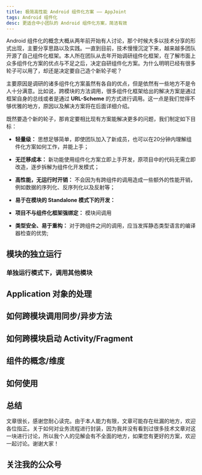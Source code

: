 ```yaml
---
title: 极简高性能 Android 组件化方案 —— AppJoint
tags: Android 组件化
desc: 更适合中小团队的 Android 组件化方案，简洁有效
---
```


Android 组件化的概念大概从两年前开始有人讨论，那个时候大多以技术分享的形式出现，主要分享思路以及实践。一直到目前，技术慢慢沉淀下来，越来越多团队开源了自己组件化框架。本人所在团队从去年开始调研组件化框架，在了解市面上众多组件化方案的优点与不足之后，决定自研组件化方案。为什么明明已经有很多轮子可以用了，却还是决定要自己造个新轮子呢？

<!-- More -->

主要原因是调研的诸多组件化方案虽然有各自的优点，但是依然有一些地方不是令人十分满意。比如说，跨模块的方法调用，很多组件化框架给出的解决方案是通过框架自身的总线或者是通过 **URL-Scheme** 的方式进行调用。这一点是我们觉得不够优雅的地方，原因以及解决方案将在后面详细介绍。

既然要造个新的轮子，那肯定要相比现有方案能解决更多的问题，我们制定如下目标：

+ **轻量级：** 思想足够简单，即使团队加入了新成员，也可以在20分钟内理解组件化方案如何工作，并能上手；
+ **无迁移成本：** 新功能使用组件化方案立即上手开发，原项目中的代码无需立即改造，逐步拆解为组件化开发模式；
+ **高性能，无运行时开销：** 不会因为有跨组件的调用造成一些额外的性能开销，例如数据的序列化、反序列化以及反射等；
+ **易于在模块的 Standalone 模式下的开发：**

+ **项目不与组件化框架强绑定：** 模块间调用

+ **类型安全、易于重构：** 对于跨组件之间的调用，应当发挥静态类型语言的编译器检查的优势;


## 模块的独立运行

### 单独运行模式下，调用其他模块

## Application 对象的处理

## 如何跨模块调用同步/异步方法

## 如何跨模块启动 Activity/Fragment

## 组件的概念/维度

## 

## 如何使用



## 总结

文章很长，感谢您耐心读完。由于本人能力有限，文章可能存在纰漏的地方，欢迎各位指正。关于如何对业务流程进行封装，因为我并没有看到过很多技术文章对这一块进行讨论，所以我个人的见解会有不全面的地方，如果您有更好的方案，欢迎一起讨论。谢谢大家！

## 关注我的公众号
